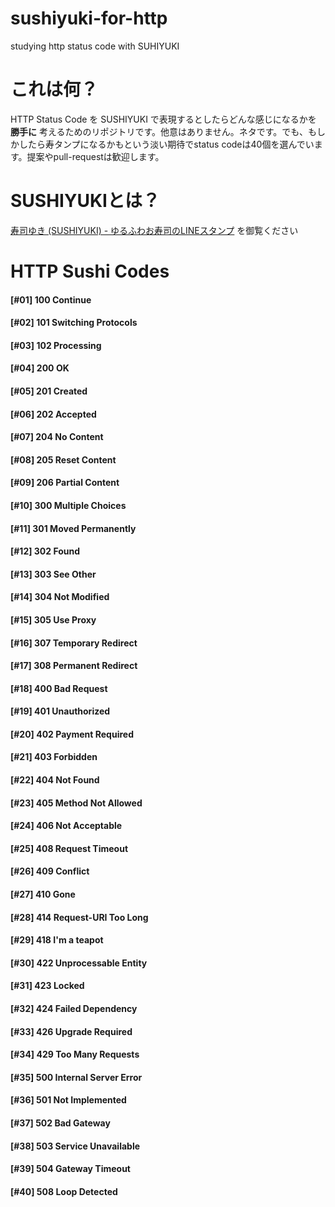 sushiyuki-for-http
==================

studying http status code with SUHIYUKI


これは何？
==========

HTTP Status Code を SUSHIYUKI で表現するとしたらどんな感じになるかを **勝手に** 考えるためのリポジトリです。他意はありません。ネタです。でも、もしかしたら寿タンプになるかもという淡い期待でstatus codeは40個を選んでいます。提案やpull-requestは歓迎します。


SUSHIYUKIとは？
===============

[寿司ゆき (SUSHIYUKI) - ゆるふわお寿司のLINEスタンプ](http://awayuki.net/sushiyuki/) を御覧ください



HTTP Sushi Codes
================

#### [#01] 100 Continue
#### [#02] 101 Switching Protocols
#### [#03] 102 Processing
#### [#04] 200 OK
#### [#05] 201 Created
#### [#06] 202 Accepted
#### [#07] 204 No Content
#### [#08] 205 Reset Content
#### [#09] 206 Partial Content
#### [#10] 300 Multiple Choices
#### [#11] 301 Moved Permanently
#### [#12] 302 Found
#### [#13] 303 See Other
#### [#14] 304 Not Modified
#### [#15] 305 Use Proxy
#### [#16] 307 Temporary Redirect
#### [#17] 308 Permanent Redirect
#### [#18] 400 Bad Request
#### [#19] 401 Unauthorized
#### [#20] 402 Payment Required
#### [#21] 403 Forbidden
#### [#22] 404 Not Found
#### [#23] 405 Method Not Allowed
#### [#24] 406 Not Acceptable
#### [#25] 408 Request Timeout
#### [#26] 409 Conflict
#### [#27] 410 Gone
#### [#28] 414 Request-URI Too Long
#### [#29] 418 I'm a teapot
#### [#30] 422 Unprocessable Entity
#### [#31] 423 Locked
#### [#32] 424 Failed Dependency
#### [#33] 426 Upgrade Required
#### [#34] 429 Too Many Requests
#### [#35] 500 Internal Server Error
#### [#36] 501 Not Implemented
#### [#37] 502 Bad Gateway
#### [#38] 503 Service Unavailable
#### [#39] 504 Gateway Timeout
#### [#40] 508 Loop Detected

